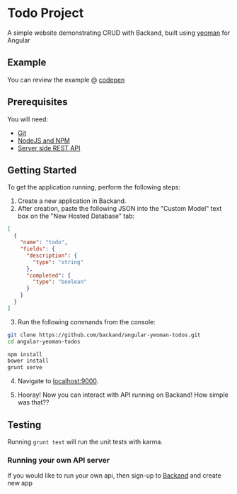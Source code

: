 # Todo Project
A simple website demonstrating CRUD with Backand, built using [yeoman](http://yeoman.io/) for Angular

## Example
You can review the example @ [codepen](http://codepen.io/backand/pen/OyKxOB)

## Prerequisites
You will need:
* [Git](http://git-scm.com/)
* [NodeJS and NPM](https://gist.github.com/isaacs/579814)
* [Server side REST API](https://www.backand.com)

## Getting Started
To get the application running, perform the following steps:

1. Create a new application in Backand.
2. After creation, paste the following JSON into the "Custom Model" text box on the "New Hosted Database" tab:

```json
[
  {
    "name": "todo",
    "fields": {
      "description": {
        "type": "string"
      },
      "completed": {
        "type": "boolean"
      }
    }
  }
]
```
3. Run the following commands from the console:

  ```bash
  git clone https://github.com/backand/angular-yeoman-todos.git
  cd angular-yeoman-todos

  npm install
  bower install
  grunt serve
  ```

4. Navigate to [localhost:9000](http://localhost:9000).

5. Hooray! Now you can interact with API running on Backand! How simple was that??

## Testing

Running `grunt test` will run the unit tests with karma.

### Running your own API server

If you would like to run your own api, then sign-up to [Backand](https://wwww.backand.com) and create new app
